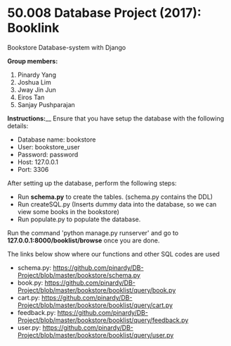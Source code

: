 # 50.008 Database Project (2017): Booklink
Bookstore Database-system with Django 

<b>Group members:</b>
1) Pinardy Yang 
2) Joshua Lim
3) Jway Jin Jun 
4) Eiros Tan
5) Sanjay Pushparajan

<b>Instructions:</b>__
Ensure that you have setup the database with the following details:
- Database name: bookstore
- User: bookstore_user
- Password: password
- Host: 127.0.0.1
- Port: 3306

After setting up the database, perform the following steps:

- Run <b>schema.py</b> to create the tables. (schema.py contains the DDL)
- Run createSQL.py (Inserts dummy data into the database, so we can view some books in the bookstore)
- Run populate.py to populate the database.

Run the command 'python manage.py runserver' and go to <b>127.0.0.1:8000/booklist/browse</b> once you are done.

The links below show where our functions and other SQL codes are used

- schema.py: https://github.com/pinardy/DB-Project/blob/master/bookstore/schema.py
- book.py: https://github.com/pinardy/DB-Project/blob/master/bookstore/booklist/query/book.py
- cart.py: https://github.com/pinardy/DB-Project/blob/master/bookstore/booklist/query/cart.py
- feedback.py: https://github.com/pinardy/DB-Project/blob/master/bookstore/booklist/query/feedback.py
- user.py: https://github.com/pinardy/DB-Project/blob/master/bookstore/booklist/query/user.py
